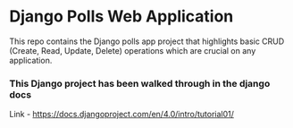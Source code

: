# Django Polls Web Application
This repo contains the Django polls app project that highlights basic CRUD (Create, Read, Update, Delete) operations which are crucial on any application.

### This Django project has been walked through in the django docs
Link - https://docs.djangoproject.com/en/4.0/intro/tutorial01/
